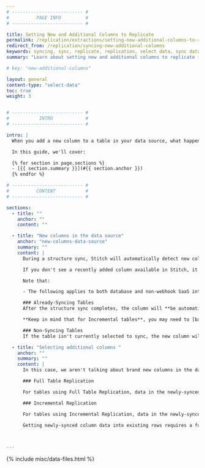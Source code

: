 ```yaml
---
# -------------------------- #
#          PAGE INFO         #
# -------------------------- #

title: Setting New and Additional Columns to Replicate
permalink: /replication/extractions/setting-new-additional-columns-to-replicate
redirect_from: /replication/syncing-new-additional-columns
keywords: syncing, sync, replicate, replication, select data, sync data, sync table, sync column, add new columns, sync new column, add additional columns, backfill data
summary: "Learn about setting new and additional columns to replicate in already replicating tables in Stitch."

# key: "new-additional-columns"

layout: general
content-type: "select-data"
toc: true
weight: 3


# -------------------------- #
#           INTRO            #
# -------------------------- #

intro: |
  When you add a new column to a table in your data source, what happens in Stitch? What about replicating additional columns on already-replicating tables? Depending on the type of integration and the [Replication Method]({{ link.replication.rep-methods | prepend: site.baseurl }}) the table uses, there are a few possible outcomes.

  In this guide, we'll cover:

  {% for section in page.sections %}
  - [{{ section.summary }}](#{{ section.anchor }})
  {% endfor %}

# -------------------------- #
#          CONTENT           #
# -------------------------- #

sections:
  - title: ""
    anchor: ""
    content: ""

  - title: "New columns in the data source"
    anchor: "new-columns-data-source"
    summary: ""
    content: |
      During a structure sync, Stitch will automatically detect new columns when they're added to a source. A structure sync is the first step in Extraction, and it detects the structure of and any changes to your data.

      If you don't see a recently added column available in Stitch, it's likely that a structure sync hasn't completed since the column was created. You can [manually kick off a replication job]({{ link.replication.start-stop-extraction | prepend: site.baseurl }}), which, when finished, will display the column in Stitch.

      Note that:

      - The following applies to both database and non-webhook SaaS integrations.

      ### Already-Syncing Tables
      After the structure sync completes, the column will **be automatically synced** and, **if the [integration supports whitelisting columns]({{ link.replication.syncing | prepend: site.baseurl | append: "#integrations-that-support-whitelisting" }})**, display in the {{ app.page-names.int-details }} page. Data for the column will then replicate based on the table's Replication Method.

      **Keep in mind that for Incremental tables**, you may need to [backfill existing rows](#backfilling-existing-rows) if the addition of new data hasn't updated the table's [Replication Key]({{ link.replication.rep-keys | prepend: site.baseurl }}).

      ### Non-Syncing Tables
      If the table isn't currently selected to sync, the new column will display inside Stitch (if the [integration supports whitelisting columns]({{ link.replication.syncing | prepend: site.baseurl | append: "#integrations-that-support-whitelisting" }})) **but will have to be manually set to sync**.

  - title: "Selecting additional columns "
    anchor: ""
    summary: ""
    content: |
      In this case, we aren't talking about brand new columns in the data source, **but previously existing columns that have never been set to sync in Stitch**. How Stitch handles the syncing of additional rows depends on the table's Replication Method.

      ### Full Table Replication

      For tables using Full Table Replication, data in the newly-synced column will be available for **all rows** - including new and existing - the next time the table is successfully replicated.

      ### Incremental Replication

      For tables using Incremental Replication, data in the newly-synced column will be available **only for rows added AFTER the column is synced. Existing rows must be backfilled to make the data available.**

      Getting newly-synced column data into existing rows requires a full re-ync of the table. Because this can significantly impact your row count and we don't want to re-replicate data without your say-so, we leave inserting newly-synced column data into existing rows up to you.

      

---
```

{% include misc/data-files.html %}